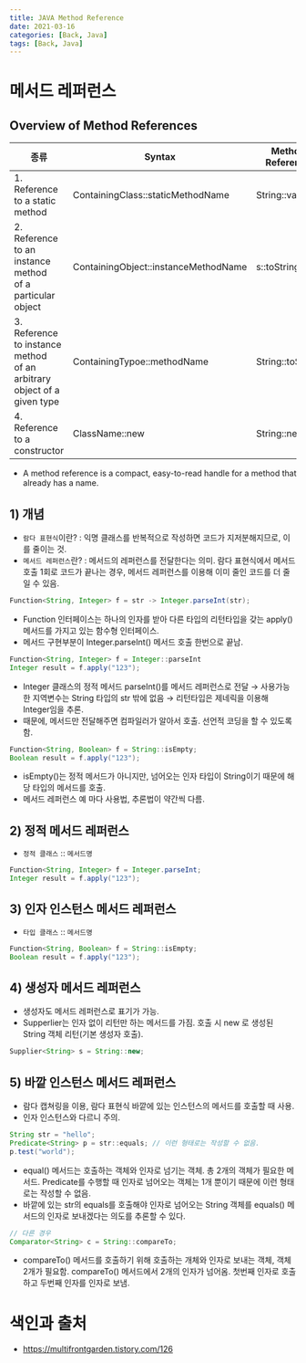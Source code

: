 ```yaml
---
title: JAVA Method Reference
date: 2021-03-16
categories: [Back, Java]
tags: [Back, Java]
---
```


# 메서드 레퍼런스

## Overview of Method References

| 종류 | Syntax | Method Reference | Lambda Expression |
| --- | --- | --- | --- |
| 1. Reference to a static method  | ContainingClass::staticMethodName | String::valueOf | s → String.valueOf(s) |
| 2. Reference to an instance method<br>of a particular object | ContainingObject::instanceMethodName | s::toString | s → s.toString() |
| 3. Reference to instance method<br>of an arbitrary object of a given type | ContainingTypoe::methodName | String::toString |  s → s.toString() |
| 4. Reference to a constructor | ClassName::new | String::new | () → new String() |

- A method reference is a compact, easy-to-read handle for a method that already has a name.

## 1) 개념

- `람다 표현식`이란? : 익명 클래스를 반복적으로 작성하면 코드가 지저분해지므로, 이를 줄이는 것.
- `메서드 레퍼런스`란? : 메서드의 레퍼런스를 전달한다는 의미. 람다 표현식에서 메서드 호출 1회로 코드가 끝나는 경우, 메서드 레퍼런스를 이용해 이미 줄인 코드를 더 줄일 수 있음.

```java
Function<String, Integer> f = str -> Integer.parseInt(str);
```

- Function 인터페이스는 하나의 인자를 받아 다른 타입의 리턴타입을 갖는 apply() 메서드를 가지고 있는 함수형 인터페이스.
- 메서드 구현부분이 Integer.parseInt() 메서드 호출 한번으로 끝남.

```java
Function<String, Integer> f = Integer::parseInt
Integer result = f.apply("123");
```

- Integer 클래스의 정적 메서드 parseInt()를 메서드 레퍼런스로 전달 → 사용가능한 지역변수는 String 타입의 str 밖에 없음 → 리턴타입은 제네릭을 이용해 Integer임을 추론.
- 때문에, 메서드만 전달해주면 컴파일러가 알아서 호출. 선언적 코딩을 할 수 있도록 함.

```java
Function<String, Boolean> f = String::isEmpty;
Boolean result = f.apply("123");
```

- isEmpty()는 정적 메서드가 아니지만, 넘어오는 인자 타입이 String이기 때문에 해당 타입의 메서드를 호출.
- 메서드 레퍼런스 예 마다 사용법, 추론법이 약간씩 다름.

## 2) 정적 메서드 레퍼런스

- `정적 클래스` :: `메서드명`

```java
Function<String, Integer> f = Integer.parseInt;
Integer result = f.apply("123");
```

## 3) 인자 인스턴스 메서드 레퍼런스

- `타입 클래스` :: `메서드명`

```java
Function<String, Boolean> f = String::isEmpty;
Boolean result = f.apply("123");
```

## 4) 생성자 메서드 레퍼런스

- 생성자도 메서드 레퍼런스로 표기가 가능.
- Supperlier는 인자 없이 리턴만 하는 메서드를 가짐. 호출 시 new 로 생성된 String 객체 리턴(기본 생성자 호출).

```java
Supplier<String> s = String::new;
```

## 5) 바깥 인스턴스 메서드 레퍼런스

- 람다 캡쳐링을 이용, 람다 표현식 바깥에 있는 인스턴스의 메서드를 호출할 때 사용.
- 인자 인스턴스와 다르니 주의.

```java
String str = "hello";
Predicate<String> p = str::equals; // 이런 형태로는 작성할 수 없음.
p.test("world");
```

- equal() 메서드는 호출하는 객체와 인자로 넘기는 객체. 총 2개의 객체가 필요한 메서드. Predicate를 수행할 때 인자로 넘어오는 객체는 1개 뿐이기 때문에 이런 형태로는 작성할 수 없음.
- 바깥에 있는 str의 equals를 호출해야 인자로 넘어오는 String 객체를 equals() 메서드의 인자로 보내겠다는 의도를 추론할 수 있다.

```java
// 다른 경우
Comparator<String> c = String::compareTo;
```

- compareTo() 메서드를 호출하기 위해 호출하는 개체와 인자로 보내는 객체, 객체 2개가 필요함. compareTo() 메서드에서 2개의 인자가 넘어옴. 첫번째 인자로 호출하고 두번째 인자를 인자로 보냄.

# 색인과 출처

- https://multifrontgarden.tistory.com/126